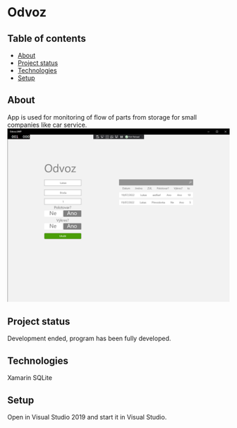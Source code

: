 # Odvoz

## Table of contents
* [About](#general-info)
* [Project status](#Project-status)
* [Technologies](#technologies)
* [Setup](#setup)

## About
App is used for monitoring of flow of parts from storage for small companies like car service.
![WakeMeHere screenshot](/Odvoz.png)

## Project status
Development ended, program has been fully developed.

## Technologies
Xamarin
SQLite

## Setup
Open in Visual Studio 2019 and start it in Visual Studio.
